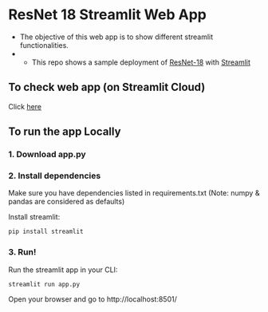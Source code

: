 # ResNet 18 Streamlit Web App

- The objective of this web app is to show different streamlit functionalities.
-   - This repo shows a sample deployment of [ResNet-18](https://pytorch.org/vision/main/models/generated/torchvision.models.resnet18.html) with [Streamlit](https://www.streamlit.io)
  
## To check web app (on Streamlit Cloud)

Click [here](https://dsanmart-streamlit-resnet-demo-app-2c7s3f.streamlitapp.com/)

## To run the app Locally

### 1. Download app.py

### 2. Install dependencies

Make sure you have dependencies listed in requirements.txt (Note: numpy & pandas are considered as defaults)

Install streamlit:  
```bash
pip install streamlit
```

### 3. Run!
 Run the streamlit app in your CLI:
 ```bash
 streamlit run app.py
 ```
 
Open your browser and go to http://localhost:8501/

